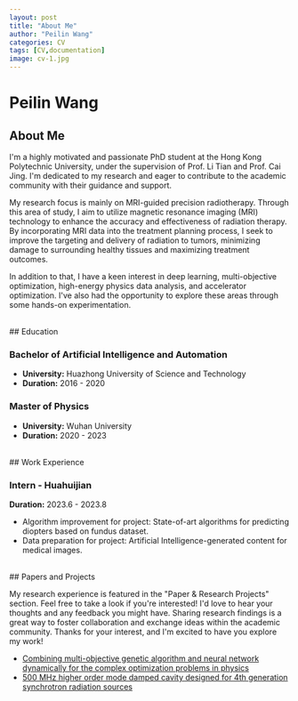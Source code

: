 ```yaml
---
layout: post
title: "About Me"
author: "Peilin Wang"
categories: CV
tags: [CV,documentation]
image: cv-1.jpg
---
```


# Peilin Wang

## About Me

I'm a highly motivated and passionate PhD student at the Hong Kong Polytechnic University, under the supervision of Prof. Li Tian and Prof. Cai Jing. I'm dedicated to my research and eager to contribute to the academic community with their guidance and support. 

My research focus is mainly on MRI-guided precision radiotherapy. Through this area of study, I aim to utilize magnetic resonance imaging (MRI) technology to enhance the accuracy and effectiveness of radiation therapy. By incorporating MRI data into the treatment planning process, I seek to improve the targeting and delivery of radiation to tumors, minimizing damage to surrounding healthy tissues and maximizing treatment outcomes. 

In addition to that, I have a keen interest in deep learning, multi-objective optimization, high-energy physics data analysis, and accelerator optimization. I've also had the opportunity to explore these areas through some hands-on experimentation.

<br/>
## Education

### Bachelor of Artificial Intelligence and Automation

- **University:** Huazhong University of Science and Technology
- **Duration:** 2016 - 2020

### Master of Physics

- **University:** Wuhan University
- **Duration:** 2020 - 2023

<br/>
## Work Experience

### Intern - Huahuijian

**Duration:** 2023.6 - 2023.8

- Algorithm improvement for project: State-of-art algorithms for predicting diopters based on fundus dataset.
- Data preparation for project: Artificial Intelligence-generated content for medical images.

<br/>
## Papers and Projects

My research experience is featured in the "Paper & Research Projects" section. Feel free to take a look if you're interested! I'd love to hear your thoughts and any feedback you might have. Sharing research findings is a great way to foster collaboration and exchange ideas within the academic community. Thanks for your interest, and I'm excited to have you explore my work!

- [Combining multi-objective genetic algorithm and neural network dynamically for the complex optimization problems in physics](chrome-extension://efaidnbmnnnibpcajpcglclefindmkaj/https://www.nature.com/articles/s41598-023-27478-7.pdf)
- [500 MHz higher order mode damped cavity designed for 4th generation synchrotron radiation sources](chrome-extension://efaidnbmnnnibpcajpcglclefindmkaj/https://pdf.sciencedirectassets.com/271580/1-s2.0-S0168900222X00156/1-s2.0-S0168900222006015/main.pdf?X-Amz-Security-Token=IQoJb3JpZ2luX2VjENn%2F%2F%2F%2F%2F%2F%2F%2F%2F%2FwEaCXVzLWVhc3QtMSJGMEQCIFg1OCKBhbCb56Ewvsx6H9J6JlZtOjPOi6DudpKNwEY%2BAiB6a2efk4KmqC2Rj3M3nEzsvlkjO1T587sAu2BPpCO9zyqyBQhxEAUaDDA1OTAwMzU0Njg2NSIMvAkhAYBHxr7xdi15Ko8F4HyOodh7LvFM3MZF5xpndfGBWD3gerRqg8pEiOpKw7osLFvWCDlXJLvQYvcMHxgWpJ19fGhcWO8aptCnUfmNVS7HLfeeyk4TGSW8Eil2OdM4O1Dn4JTF%2BFrW0tOyX%2FbUhMbdwzP0CYw2xKlEyQaIFSHs26TdAI%2FhpCrdC%2FjS49il1PCZS3j8GKFEtMq3%2FFhEkfitI7mA%2BOHFToePMBjwVFTl7IhVHwtScqk5crGbak906qRuXBEFiehPyNe%2BJD%2F1U4TkCSojuzI34urmrsVSmZZ%2FYG6TJNiF5US4FljK8z%2BR5kpBC%2F8Sp8O6808IAvwbyGMs60g1hvaXpc53hUFI3U9ZSwq3VuRAoQPdAO9Bh9j6dnt3NKgQd0e%2BwA4HuCUBm%2FsjzgTz%2FZ1Do8Xajrto2QUkEB5fOkSbx%2B4AtRPqG9tXa6fwtD3VLaF9Kt25hx8tEQmMDiktBOBs9U4yEhD9yQQAlZcBpeeuEZh0SEgMFtf3gGXZe1%2Bv5TIL1h7xm2h9YY%2Fx%2Bglayd2Sm4snnnI88Ey6uak8wJxHCx85ZB6Lpaxjc%2BF5cOFcjiAnB1dQaGNRG7hRVz0dYnIweJzBB37%2BQh%2F7HBRi%2FyDkvkeWoU6BT6Am8PeSvsQeYLjiTdSjKKeDVgSvTxWRzLDfE0fHdCSRyeV2K8pr1GbrVYaapKNCEHkJh3cHDfnUsWsw2ce%2B1KduOwUZN7st9ZCI9hww%2FrYdZKVXCSYNucuzAwZQwFPLVOw8YlnFO9Wo5sVHqDZxIag7vlf1Ip8rJ2I60ZTeiSX%2BbW6w2dykTTGcpN5cONqDoqUtSBfLiRL7BhN%2Fn4XyoG6%2BbvK14tmmfO127yL47pPJZlEeyXK49yEYh6Yjm%2FGNMDDx8o2mBjqyAQ7nYKEjZ0%2FFg3oZp9BRpWE%2FaEt7Z98OhulK5pwCYo%2FmZFi5RDRN8Xv2RL16uwDlHZaXDOuBD6pa0mrPqXhCvgxIdUj0WLraO0ctRPDWUIc7ZRmTimt%2BmstlM%2B5cYNDFyY6VIfnKTETo1T6HzekKIl9bmoxiqhLGZzR4cpKlHtBVZjSLq7c0ghwiKtyThiH6jQJGiIYPe4O%2FZc3%2F6L5K6gFeWbRfP0lD1BEs1si7HR95mgM%3D&X-Amz-Algorithm=AWS4-HMAC-SHA256&X-Amz-Date=20230728T085717Z&X-Amz-SignedHeaders=host&X-Amz-Expires=300&X-Amz-Credential=ASIAQ3PHCVTYXYFW7CS5%2F20230728%2Fus-east-1%2Fs3%2Faws4_request&X-Amz-Signature=3e1194c1eb0a27f8565831ab840810205a2ac6bd0f0f85cfdf2d32c6383b98a4&hash=c2e4a79cb73fc74cab1c53e2142590a0bc6a5be919bd8f1af60a2d9857c8ac81&host=68042c943591013ac2b2430a89b270f6af2c76d8dfd086a07176afe7c76c2c61&pii=S0168900222006015&tid=spdf-7f4ba442-b4c1-4453-bdc2-d1deaccf8746&sid=1e370917306d01473a5a2b6135d0c3a7b8a5gxrqa&type=client&tsoh=d3d3LnNjaWVuY2VkaXJlY3QuY29t&ua=0103520a0000045c045a&rr=7edbe9e83d3558e4&cc=de)
